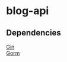 # blog-api
## Dependencies
[Gin](https://gitub.com/gingonic/gin)  
[Gorm](https://github.com/jinzhu/gorm)  

